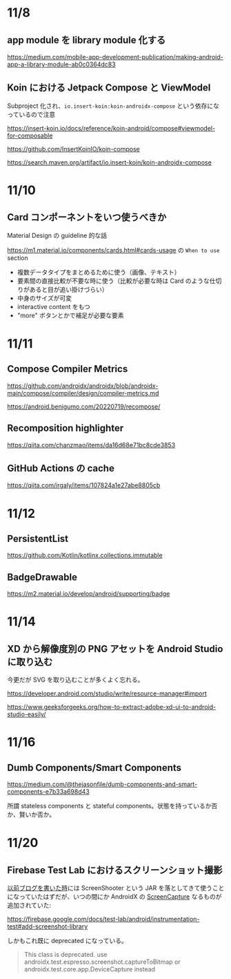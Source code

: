# 11/8
## app module を library module 化する
https://medium.com/mobile-app-development-publication/making-android-app-a-library-module-ab0c0364dc83

## Koin における Jetpack Compose と ViewModel
Subproject 化され、`io.insert-koin:koin-androidx-compose` という依存になっているので注意

https://insert-koin.io/docs/reference/koin-android/compose#viewmodel-for-composable

https://github.com/InsertKoinIO/koin-compose

https://search.maven.org/artifact/io.insert-koin/koin-androidx-compose

# 11/10
## Card コンポーネントをいつ使うべきか
Material Design の guideline 的な話

https://m1.material.io/components/cards.html#cards-usage の `When to use` section
- 複数データタイプをまとめるために使う（画像、テキスト）
- 要素間の直接比較が不要な時に使う（比較が必要な時は Card のような仕切りがあると目が追い掛けづらい）
- 中身のサイズが可変
- interactive content をもつ
- "more" ボタンとかで補足が必要な要素

# 11/11
## Compose Compiler Metrics
https://github.com/androidx/androidx/blob/androidx-main/compose/compiler/design/compiler-metrics.md

https://android.benigumo.com/20220719/recompose/

## Recomposition highlighter
https://qiita.com/chanzmao/items/da16d68e71bc8cde3853

## GitHub Actions の cache
https://qiita.com/irgaly/items/107824a1e27abe8805cb

# 11/12
## PersistentList
https://github.com/Kotlin/kotlinx.collections.immutable

## BadgeDrawable
https://m2.material.io/develop/android/supporting/badge

# 11/14
## XD から解像度別の PNG アセットを Android Studio に取り込む
今更だが SVG を取り込むことが多くよく忘れる。

https://developer.android.com/studio/write/resource-manager#import

https://www.geeksforgeeks.org/how-to-extract-adobe-xd-ui-to-android-studio-easily/

# 11/16
## Dumb Components/Smart Components
https://medium.com/@thejasonfile/dumb-components-and-smart-components-e7b33a698d43

所謂 stateless components と stateful components。状態を持っているか否か、賢いか否か。

# 11/20
## Firebase Test Lab におけるスクリーンショット撮影
[以前ブログを書いた時](https://blog.studysapuri.jp/entry/2021-08-23/android-vrt-tips-1#fn-9cbea7dc)には ScreenShooter という JAR を落としてきて使うことになっていたはずだが、いつの間にか AndroidX の [ScreenCapture](https://developer.android.com/reference/androidx/test/runner/screenshot/ScreenCapture) なるものが追加されていた:

https://firebase.google.com/docs/test-lab/android/instrumentation-test#add-screenshot-library

しかもこれ既に deprecated になっている。

>This class is deprecated.
use androidx.test.espresso.screenshot.captureToBitmap or androidx.test.core.app.DeviceCapture instead